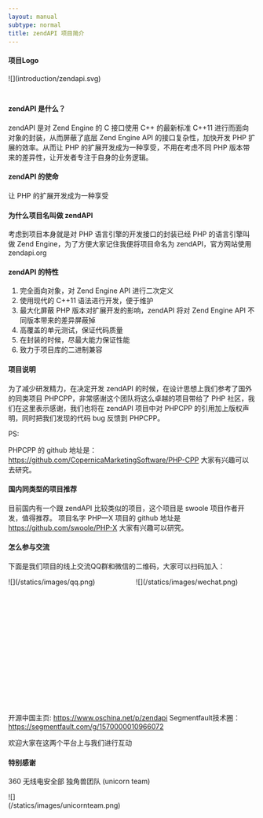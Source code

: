 ```yaml
---
layout: manual
subtype: normal
title: zendAPI 项目简介
---
```

#### 项目Logo
<div style="width:240px; height: 40px;">![](introduction/zendapi.svg)</div>

#### zendAPI 是什么？

zendAPI 是对 Zend Engine 的 C 接口使用 C++ 的最新标准 C++11 进行而面向对象的封装，从而屏蔽了底层 Zend Engine API 的接口复杂性，加快开发 PHP 扩展的效率。从而让 PHP 的扩展开发成为一种享受，不用在考虑不同 PHP 版本带来的差异性，让开发者专注于自身的业务逻辑。

#### zendAPI 的使命

让 PHP 的扩展开发成为一种享受

#### 为什么项目名叫做 zendAPI

考虑到项目本身就是对 PHP 语言引擎的开发接口的封装已经 PHP 的语言引擎叫做 Zend Engine，为了方便大家记住我便将项目命名为 zendAPI，官方网站使用 zendapi.org 

#### zendAPI 的特性

1. 完全面向对象，对 Zend Engine API 进行二次定义
2. 使用现代的 C++11 语法进行开发，便于维护
3. 最大化屏蔽 PHP 版本对扩展开发的影响，zendAPI 将对 Zend Engine API 不同版本带来的差异屏蔽掉
4. 高覆盖的单元测试，保证代码质量
5. 在封装的时候，尽最大能力保证性能
6. 致力于项目库的二进制兼容

#### 项目说明

为了减少研发精力，在决定开发 zendAPI 的时候，在设计思想上我们参考了国外的同类项目 PHPCPP，非常感谢这个团队将这么卓越的项目带给了 PHP 社区，我们在这里表示感谢，我们也将在 zendAPI 项目中对 PHPCPP 的引用加上版权声明，同时把我们发现的代码 bug 反馈到 PHPCPP。

PS:

PHPCPP 的 github 地址是： https://github.com/CopernicaMarketingSoftware/PHP-CPP 大家有兴趣可以去研究。

#### 国内同类型的项目推荐
目前国内有一个跟 zendAPI 比较类似的项目，这个项目是 swoole 项目作者开发，值得推荐。
项目名字 PHP—X
项目的 github 地址是 https://github.com/swoole/PHP-X 大家有兴趣可以研究。


#### 怎么参与交流

下面是我们项目的线上交流QQ群和微信的二维码，大家可以扫码加入：
<div>
<div style="width:240px; height: 240px;float:left; margin-right:20px; margin-bottom:20px;">![](/statics/images/qq.png)</div><div style="width:240px; height: 240px;float:left; margin-bottom:20px;">![](/statics/images/wechat.png)</div><div style = "clear:both"></div>
</div>

开源中国主页: https://www.oschina.net/p/zendapi
Segmentfault技术圈：https://segmentfault.com/g/1570000010966072

欢迎大家在这两个平台上与我们进行互动

#### 特别感谢

360 无线电安全部 独角兽团队 (unicorn team)
<div style="width:240px; height: 240px;float:left">![](/statics/images/unicornteam.png)</div>
